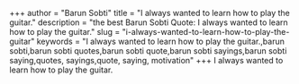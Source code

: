 +++
author = "Barun Sobti"
title = "I always wanted to learn how to play the guitar."
description = "the best Barun Sobti Quote: I always wanted to learn how to play the guitar."
slug = "i-always-wanted-to-learn-how-to-play-the-guitar"
keywords = "I always wanted to learn how to play the guitar.,barun sobti,barun sobti quotes,barun sobti quote,barun sobti sayings,barun sobti saying,quotes, sayings,quote, saying, motivation"
+++
I always wanted to learn how to play the guitar.
